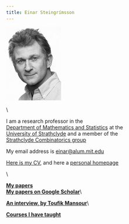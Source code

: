 ```yaml
---
title: Einar Steingrímsson
---
```


![](einar-large.jpg)

\

I am a research professor in the\
[Department of Mathematics and
Statistics](https://www.strath.ac.uk/science/mathematicsstatistics/) at
the\
[University of Strathclyde](http://www.strath.ac.uk/) and a member of
the\
[Strathclyde Combinatorics
group](http://combinatorics.cis.strath.ac.uk/)

My email address is <einar@alum.mit.edu>

[Here is my CV](cv.html), and here a [personal homepage](personal.html)

\

[**My
papers**](papers.html)\
[**My papers on Google
Scholar**](http://scholar.google.is/citations?user=njZmYpYAAAAJ&hl=en)\

[**An interview, by Toufik
Mansour**](http://ecajournal.haifa.ac.il/Volume2023/ECA2023_S3I2.pdf)\

[**Courses I have
taught**](http://personal.strath.ac.uk/einar.steingrimsson/teaching.html)
